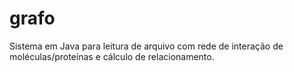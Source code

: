 # grafo
Sistema em Java para leitura de arquivo com rede de interação de moléculas/proteínas e cálculo de relacionamento.
